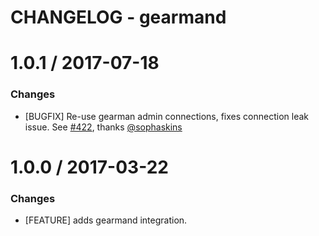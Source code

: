 # CHANGELOG - gearmand


1.0.1 / 2017-07-18
==================

### Changes

* [BUGFIX] Re-use gearman admin connections, fixes connection leak issue. See [#422][], thanks [@sophaskins][]


1.0.0 / 2017-03-22
==================

### Changes

* [FEATURE] adds gearmand integration.

<!--- The following link definition list is generated by PimpMyChangelog --->
[#422]: https://github.com/DataDog/integrations-core/issues/422
[@sophaskins]: https://github.com/sophaskins
